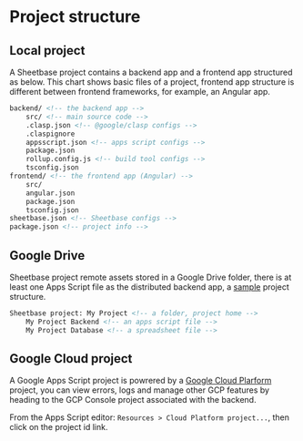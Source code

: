# Project structure

## Local project

A Sheetbase project contains a backend app and a frontend app structured as below. This chart shows basic files of a project, frontend app structure is different between frontend frameworks, for example, an Angular app.

```html
backend/ <!-- the backend app -->
    src/ <!-- main source code -->
    .clasp.json <!-- @google/clasp configs -->
    .claspignore
    appsscript.json <!-- apps script configs -->
    package.json
    rollup.config.js <!-- build tool configs -->
    tsconfig.json
frontend/ <!-- the frontend app (Angular) -->
    src/
    angular.json
    package.json
    tsconfig.json
sheetbase.json <!-- Sheetbase configs -->
package.json <!-- project info -->
```

## Google Drive

Sheetbase project remote assets stored in a Google Drive folder, there is at least one Apps Script file as the distributed backend app, a [sample](https://drive.google.com/drive/folders/1P2T7e6bYq-VmLaEsOFPBzcddVpzwhZbC?usp=sharing) project structure.

```html
Sheetbase project: My Project <!-- a folder, project home -->
    My Project Backend <!-- an apps script file -->
    My Project Database <!-- a spreadsheet file -->
```

## Google Cloud project

A Google Apps Script project is powrered by a [Google Cloud Plarform](https://cloud.google.com/) project, you can view errors, logs and manage other GCP features by heading to the GCP Console project associated with the backend.

From the Apps Script editor: `Resources > Cloud Platform project...`, then click on the project id link.